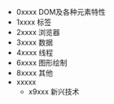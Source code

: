 * 0xxxx DOM及各种元素特性
* 1xxxx 标签
* 2xxxx 浏览器
* 3xxxx 数据
* 4xxxx 线程
* 6xxxx 图形绘制
* 8xxxx 其他
* xxxxx
  * x9xxx 新兴技术





